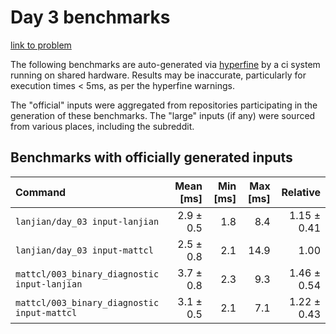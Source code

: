 # Day 3 benchmarks

[link to problem](http://adventofcode.com/2021/day/3)

The following benchmarks are auto-generated via [hyperfine](https://github.com/sharkdp/hyperfine) by a ci system running on shared hardware. Results may be inaccurate, particularly for execution times < 5ms, as per the hyperfine warnings.

The "official" inputs were aggregated from repositories participating in the generation of these benchmarks. The "large" inputs (if any) were sourced from various places, including the subreddit.

## Benchmarks with officially generated inputs
| Command | Mean [ms] | Min [ms] | Max [ms] | Relative |
|:---|---:|---:|---:|---:|
| `lanjian/day_03 input-lanjian` | 2.9 ± 0.5 | 1.8 | 8.4 | 1.15 ± 0.41 |
| `lanjian/day_03 input-mattcl` | 2.5 ± 0.8 | 2.1 | 14.9 | 1.00 |
| `mattcl/003_binary_diagnostic input-lanjian` | 3.7 ± 0.8 | 2.3 | 9.3 | 1.46 ± 0.54 |
| `mattcl/003_binary_diagnostic input-mattcl` | 3.1 ± 0.5 | 2.1 | 7.1 | 1.22 ± 0.43 |
